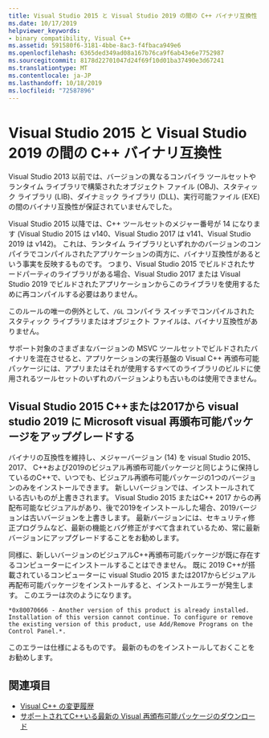 ```yaml
---
title: Visual Studio 2015 と Visual Studio 2019 の間の C++ バイナリ互換性
ms.date: 10/17/2019
helpviewer_keywords:
- binary compatibility, Visual C++
ms.assetid: 591580f6-3181-4bbe-8ac3-f4fbaca949e6
ms.openlocfilehash: 6365ded349ad08a167b76ca9f6ab43e6e7752987
ms.sourcegitcommit: 8178d22701047d24f69f10d01ba37490e3d67241
ms.translationtype: MT
ms.contentlocale: ja-JP
ms.lasthandoff: 10/18/2019
ms.locfileid: "72587896"
---
```

# <a name="c-binary-compatibility-between-visual-studio-2015-and-visual-studio-2019"></a>Visual Studio 2015 と Visual Studio 2019 の間の C++ バイナリ互換性

Visual Studio 2013 以前では、バージョンの異なるコンパイラ ツールセットやランタイム ライブラリで構築されたオブジェクト ファイル (OBJ)、スタティック ライブラリ (LIB)、ダイナミック ライブラリ (DLL)、実行可能ファイル (EXE) の間のバイナリ互換性が保証されていませんでした。 

Visual Studio 2015 以降では、C++ ツールセットのメジャー番号が 14 になります (Visual Studio 2015 は v140、Visual Studio 2017 は v141、Visual Studio 2019 は v142)。 これは、ランタイム ライブラリといずれかのバージョンのコンパイラでコンパイルされたアプリケーションの両方に、バイナリ互換性があるという事実を反映するものです。 つまり、Visual Studio 2015 でビルドされたサードパーティのライブラリがある場合、Visual Studio 2017 または Visual Studio 2019 でビルドされたアプリケーションからこのライブラリを使用するために再コンパイルする必要はありません。

このルールの唯一の例外として、`/GL` コンパイラ スイッチでコンパイルされたスタティック ライブラリまたはオブジェクト ファイルは、バイナリ互換性がありません。 

サポート対象のさまざまなバージョンの MSVC ツールセットでビルドされたバイナリを混在させると、アプリケーションの実行基盤の Visual C++ 再頒布可能パッケージには、アプリまたはそれが使用するすべてのライブラリのビルドに使用されるツールセットのいずれのバージョンよりも古いものは使用できません。 

## <a name="upgrade-microsoft-visual-c-redistributable-from-visual-studio-2015-or-2017-to-visual-studio-2019"></a>Visual Studio 2015 C++または2017から visual studio 2019 に Microsoft visual 再頒布可能パッケージをアップグレードする

バイナリの互換性を維持し、メジャーバージョン (14) を visual Studio 2015、2017、 C++および2019のビジュアル再頒布可能パッケージと同じように保持しているのC++で、いつでも、ビジュアル再頒布可能パッケージの1つのバージョンのみをインストールできます。 新しいバージョンでは、インストールされている古いものが上書きされます。 Visual Studio 2015 またはC++ 2017 からの再配布可能なビジュアルがあり、後で2019をインストールした場合、2019バージョンは古いバージョンを上書きします。 最新バージョンには、セキュリティ修正プログラムなど、最新の機能とバグ修正がすべて含まれているため、常に最新バージョンにアップグレードすることをお勧めします。

同様に、新しいバージョンのビジュアルC++再頒布可能パッケージが既に存在するコンピューターにインストールすることはできません。 既に 2019 C++が搭載されているコンピューターに visual Studio 2015 または2017からビジュアル再配布可能パッケージをインストールすると、インストールエラーが発生します。 このエラーは次のようになります。

```
*0x80070666 - Another version of this product is already installed. Installation of this version cannot continue. To configure or remove the existing version of this product, use Add/Remove Programs on the Control Panel.*.
```

このエラーは仕様によるものです。 最新のものをインストールしておくことをお勧めします。

## <a name="see-also"></a>関連項目

* [Visual C++ の変更履歴](../porting/visual-cpp-change-history-2003-2015.md)
* [サポートされてC++いる最新の Visual 再頒布可能パッケージのダウンロード](https://support.microsoft.com/en-us/help/2977003/the-latest-supported-visual-c-downloads) 
